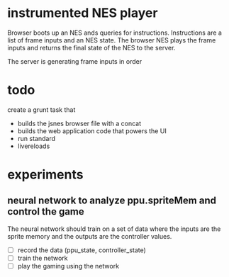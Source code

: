 # instrumented NES player

Browser boots up an NES ands queries for instructions.  Instructions are a list
of frame inputs and an NES state.  The browser NES plays the frame inputs and
returns the final state of the NES to the server.

The server is generating frame inputs in order


# todo

create a grunt task that
* builds the jsnes browser file with a concat
* builds the web application code that powers the UI
* run standard
* livereloads


# experiments

## neural network to analyze ppu.spriteMem and control the game

The neural network should train on a set of data where the inputs are the
sprite memory and the outputs are the controller values.

* [ ] record the data (ppu_state, controller_state)
* [ ] train the network
* [ ] play the gaming using the network
